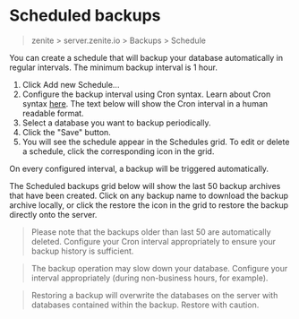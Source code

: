 # Scheduled backups

> zenite > server.zenite.io > Backups > Schedule

You can create a schedule that will backup your database automatically in regular intervals. The minimum backup interval is 1 hour.

1. Click Add new Schedule...
2. Configure the backup interval using Cron syntax. Learn about Cron syntax [here](https://en.wikipedia.org/wiki/Cron). The text below will show the Cron interval in a human readable format.
3. Select a database you want to backup periodically.
4. Click the "Save" button.
5. You will see the schedule appear in the Schedules grid. To edit or delete a schedule, click the corresponding icon in the grid.

On every configured interval, a backup will be triggered automatically.

The Scheduled backups grid below will show the last 50 backup archives that have been created. Click on any backup name to download the backup archive locally, or click the restore the icon in the grid to restore the backup directly onto the server.

> Please note that the backups older than last 50 are automatically deleted. Configure your Cron interval appropriately to ensure your backup history is sufficient.

> The backup operation may slow down your database. Configure your interval appropriately (during non-business hours, for example).

> Restoring a backup will overwrite the databases on the server with databases contained within the backup. Restore with caution.